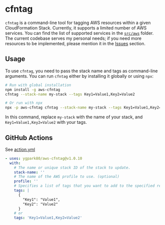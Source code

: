 # cfntag

`cfntag` is a command-line tool for tagging AWS resources within a given CloudFormation Stack. Currently, it supports a limited number of AWS services. You can find the list of supported services in the [`src/aws`](./src/aws) folder. The current codebase serves my personal needs; if you need more resources to be implemented, please mention it in the [Issues](./issues) section.

## Usage

To use `cfntag`, you need to pass the stack name and tags as command-line arguments. You can run `cfntag` either by installing it globally or using `npx`:

```bash
# Run with global installation
npm install -g aws-cfntag
cfntag --stack-name my-stack --tags Key1=Value1,Key2=Value2

# Or run with npx
npx -p aws-cfntag cfntag --stack-name my-stack --tags Key1=Value1,Key2=Value2
```

In this command, replace `my-stack` with the name of your stack, and `Key1=Value1,Key2=Value2` with your tags.

## GitHub Actions

See [action.yml](action.yml)

```yaml
- uses: ygpark80/aws-cfntag@v1.0.10
  with:
    # The name or unique stack ID of the stack to update.
    stack-name: ''
    # The name of the AWS profile to use. (optional)
    profile: ''
    # Specifies a list of tags that you want to add to the specified resources.
    tags: |
      {
        "Key1": "Value1",
        "Key2": "Value2"
      }
    # or
    tags: 'Key1=Value1,Key2=Value2'
```
